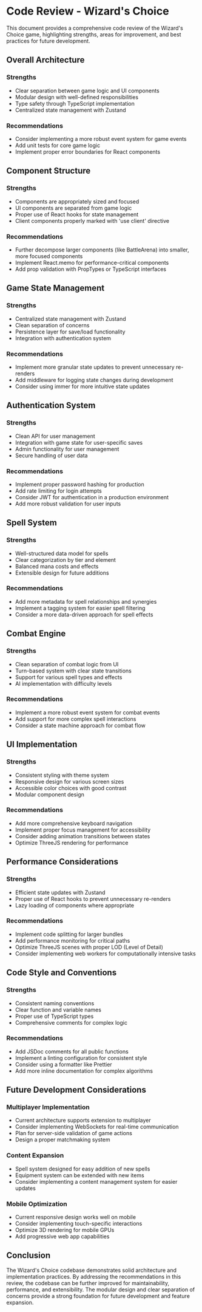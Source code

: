 # Code Review - Wizard's Choice

This document provides a comprehensive code review of the Wizard's Choice game, highlighting strengths, areas for improvement, and best practices for future development.

## Overall Architecture

### Strengths
- Clear separation between game logic and UI components
- Modular design with well-defined responsibilities
- Type safety through TypeScript implementation
- Centralized state management with Zustand

### Recommendations
- Consider implementing a more robust event system for game events
- Add unit tests for core game logic
- Implement proper error boundaries for React components

## Component Structure

### Strengths
- Components are appropriately sized and focused
- UI components are separated from game logic
- Proper use of React hooks for state management
- Client components properly marked with 'use client' directive

### Recommendations
- Further decompose larger components (like BattleArena) into smaller, more focused components
- Implement React.memo for performance-critical components
- Add prop validation with PropTypes or TypeScript interfaces

## Game State Management

### Strengths
- Centralized state management with Zustand
- Clean separation of concerns
- Persistence layer for save/load functionality
- Integration with authentication system

### Recommendations
- Implement more granular state updates to prevent unnecessary re-renders
- Add middleware for logging state changes during development
- Consider using immer for more intuitive state updates

## Authentication System

### Strengths
- Clean API for user management
- Integration with game state for user-specific saves
- Admin functionality for user management
- Secure handling of user data

### Recommendations
- Implement proper password hashing for production
- Add rate limiting for login attempts
- Consider JWT for authentication in a production environment
- Add more robust validation for user inputs

## Spell System

### Strengths
- Well-structured data model for spells
- Clear categorization by tier and element
- Balanced mana costs and effects
- Extensible design for future additions

### Recommendations
- Add more metadata for spell relationships and synergies
- Implement a tagging system for easier spell filtering
- Consider a more data-driven approach for spell effects

## Combat Engine

### Strengths
- Clean separation of combat logic from UI
- Turn-based system with clear state transitions
- Support for various spell types and effects
- AI implementation with difficulty levels

### Recommendations
- Implement a more robust event system for combat events
- Add support for more complex spell interactions
- Consider a state machine approach for combat flow

## UI Implementation

### Strengths
- Consistent styling with theme system
- Responsive design for various screen sizes
- Accessible color choices with good contrast
- Modular component design

### Recommendations
- Add more comprehensive keyboard navigation
- Implement proper focus management for accessibility
- Consider adding animation transitions between states
- Optimize ThreeJS rendering for performance

## Performance Considerations

### Strengths
- Efficient state updates with Zustand
- Proper use of React hooks to prevent unnecessary re-renders
- Lazy loading of components where appropriate

### Recommendations
- Implement code splitting for larger bundles
- Add performance monitoring for critical paths
- Optimize ThreeJS scenes with proper LOD (Level of Detail)
- Consider implementing web workers for computationally intensive tasks

## Code Style and Conventions

### Strengths
- Consistent naming conventions
- Clear function and variable names
- Proper use of TypeScript types
- Comprehensive comments for complex logic

### Recommendations
- Add JSDoc comments for all public functions
- Implement a linting configuration for consistent style
- Consider using a formatter like Prettier
- Add more inline documentation for complex algorithms

## Future Development Considerations

### Multiplayer Implementation
- Current architecture supports extension to multiplayer
- Consider implementing WebSockets for real-time communication
- Plan for server-side validation of game actions
- Design a proper matchmaking system

### Content Expansion
- Spell system designed for easy addition of new spells
- Equipment system can be extended with new items
- Consider implementing a content management system for easier updates

### Mobile Optimization
- Current responsive design works well on mobile
- Consider implementing touch-specific interactions
- Optimize 3D rendering for mobile GPUs
- Add progressive web app capabilities

## Conclusion

The Wizard's Choice codebase demonstrates solid architecture and implementation practices. By addressing the recommendations in this review, the codebase can be further improved for maintainability, performance, and extensibility. The modular design and clear separation of concerns provide a strong foundation for future development and feature expansion.
